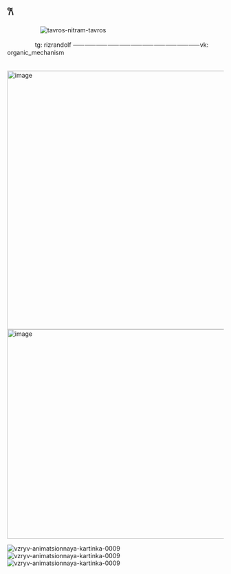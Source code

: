 ## 𐙚 
ㅤㅤㅤㅤㅤㅤ![tavros-nitram-tavros](https://github.com/user-attachments/assets/66ed31e9-c652-40e4-8e1d-ce141ff03420)

ㅤㅤㅤㅤㅤtg: rizrandolf
⸺⸺⸺⸺⸺⸺⸺⸺⸺⸺⸺vk: organic_mechanism


ㅤㅤ<img width="655" height="601" alt="image" src="https://github.com/user-attachments/assets/a5fbe67d-e72f-4dfb-a06e-e006cd70cf9b" />
<img width="735" height="487" alt="image" src="https://github.com/user-attachments/assets/f3e5db7b-c7c7-490a-9cca-473a5f0093f4" />




![vzryv-animatsionnaya-kartinka-0009](https://github.com/user-attachments/assets/0c6c06d6-bddc-4a47-9fe5-641ea6c1d319)![vzryv-animatsionnaya-kartinka-0009](https://github.com/user-attachments/assets/0c6c06d6-bddc-4a47-9fe5-641ea6c1d319)![vzryv-animatsionnaya-kartinka-0009](https://github.com/user-attachments/assets/0c6c06d6-bddc-4a47-9fe5-641ea6c1d319)




<!--
**TheGardenLurkin/TheGardenLurkin** is a ✨ _special_ ✨ repository because its `README.md` (this file) appears on your GitHub profile.

Here are some ideas to get you started:

- 🔭 I’m currently working on ...
- 🌱 I’m currently learning ...
- 👯 I’m looking to collaborate on ...
- 🤔 I’m looking for help with ...
- 💬 Ask me about ...
- 📫 How to reach me: ...
- 😄 Pronouns: ...
- ⚡ Fun fact: ...
-->
